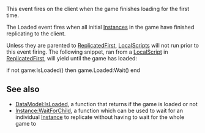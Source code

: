This event fires on the client when the game finishes loading for the first time.

The Loaded event fires when all initial [Instances](https://developer.roblox.com/en-us/api-reference/class/Instance) in the game have finished replicating to the client.

Unless they are parented to [ReplicatedFirst](https://developer.roblox.com/en-us/api-reference/class/ReplicatedFirst), [LocalScripts](https://developer.roblox.com/en-us/api-reference/class/LocalScript) will not run prior to this event firing. The following snippet, ran from a [LocalScript](https://developer.roblox.com/en-us/api-reference/class/LocalScript) in [ReplicatedFirst](https://developer.roblox.com/en-us/api-reference/class/ReplicatedFirst), will yield until the game has loaded:

if not game:IsLoaded() then
    game.Loaded:Wait()
end

See also
--------

*   [DataModel:IsLoaded](https://developer.roblox.com/en-us/api-reference/function/DataModel/IsLoaded), a function that returns if the game is loaded or not
*   [Instance:WaitForChild](https://developer.roblox.com/en-us/api-reference/function/Instance/WaitForChild), a function which can be used to wait for an individual [Instance](https://developer.roblox.com/en-us/api-reference/class/Instance) to replicate without having to wait for the whole game to